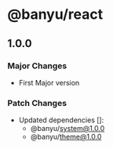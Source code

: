 # @banyu/react

## 1.0.0

### Major Changes

- First Major version

### Patch Changes

- Updated dependencies []:
  - @banyu/system@1.0.0
  - @banyu/theme@1.0.0
